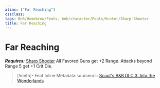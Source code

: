 ```yaml
---
alias: ["Far Reaching"]
cssclass: 
tags: BnB/Homebrew/Feats, bnb/character/Feats/Hunter/Sharp-Shooter
title: Far Reaching
---
```


# Far Reaching
***Requires:*** [Sharp Shooter](../../../../77-Bunkers-n-Badasses-Sourcebook/Chapter-01-Creating-A-Vault-Hunter/Choosing-A-Class/Hunter/Sharp-Shooter.md)
All Favored Guns get +2 Range.
Attacks beyond Range 5 get +1 Crit Die.

> [!meta]- Feat Inline Metadata
> sourceurl:: [Scout's B&B DLC 3: Into the Wonderlands](https://docs.google.com/document/d/1MLOgrWwcLNTnP9PuXrKiLImy7SUh4hXO8arVUAlmdp0/edit)

